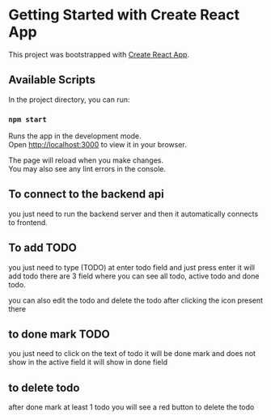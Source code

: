 # Getting Started with Create React App

This project was bootstrapped with [Create React App](https://github.com/facebook/create-react-app).

## Available Scripts

In the project directory, you can run:

### `npm start`

Runs the app in the development mode.\
Open [http://localhost:3000](http://localhost:3000) to view it in your browser.

The page will reload when you make changes.\
You may also see any lint errors in the console.

## To connect to the backend api 
you just need to run the backend server and then it automatically connects to frontend.

## To add TODO 
you just need to type (TODO) at enter todo field and just press enter it will add todo 
there are 3 field where you can see all todo, active todo and done todo.

you can also edit the todo and delete the todo after clicking the icon present there

## to done mark TODO
you just need to click on the text of todo it will be done mark and does not show in the active field it will show in done field

## to delete todo 
after done mark at least 1 todo you will see a red button to delete the todo 
